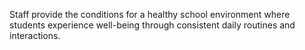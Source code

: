Staff provide the conditions for a healthy school environment where students experience well-being through consistent daily routines and interactions.
